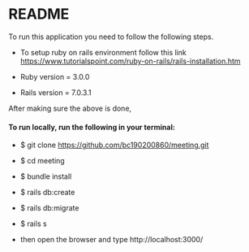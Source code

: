 # README

To run this application you need to follow the following steps.

* To setup ruby on rails environment follow this link https://www.tutorialspoint.com/ruby-on-rails/rails-installation.htm

* Ruby version =  3.0.0
* Rails version = 7.0.3.1

After making sure the above is done,

#### To run locally, run the following in your terminal:

* $ git clone https://github.com/bc190200860/meeting.git

* $ cd meeting

* $ bundle install

* $ rails db:create

* $ rails db:migrate

* $ rails s

* then open the browser and type http://localhost:3000/
